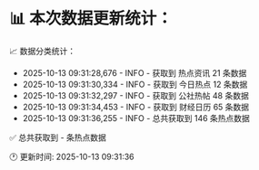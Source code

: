 📊 本次数据更新统计：
==========================

📈 数据分类统计：
- 2025-10-13 09:31:28,676 - INFO - 获取到 热点资讯 21 条数据
- 2025-10-13 09:31:30,334 - INFO - 获取到 今日热点 12 条数据
- 2025-10-13 09:31:32,297 - INFO - 获取到 公社热帖 48 条数据
- 2025-10-13 09:31:34,453 - INFO - 获取到 财经日历 65 条数据
- 2025-10-13 09:31:36,255 - INFO - 总共获取到 146 条热点数据

✅ 总共获取到 - 条热点数据

🕐 更新时间: 2025-10-13 09:31:36
